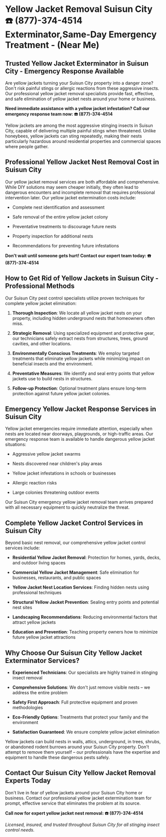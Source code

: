 # Yellow Jacket Removal Suisun City ☎️ (877)-374-4514 Exterminator,Same-Day Emergency Treatment - (Near Me)

## Trusted Yellow Jacket Exterminator in Suisun City - Emergency Response Available

Are yellow jackets turning your Suisun City property into a danger zone? Don't risk painful stings or allergic reactions from these aggressive insects. Our professional yellow jacket removal specialists provide fast, effective, and safe elimination of yellow jacket nests around your home or business.

**Need immediate assistance with a yellow jacket infestation? Call our emergency response team now: ☎️ (877)-374-4514**

Yellow jackets are among the most aggressive stinging insects in Suisun City, capable of delivering multiple painful stings when threatened. Unlike honeybees, yellow jackets can sting repeatedly, making their nests particularly hazardous around residential properties and commercial spaces where people gather.

## Professional Yellow Jacket Nest Removal Cost in Suisun City

Our yellow jacket removal services are both affordable and comprehensive. While DIY solutions may seem cheaper initially, they often lead to dangerous encounters and incomplete removal that requires professional intervention later. Our yellow jacket extermination costs include:

- Complete nest identification and assessment
- Safe removal of the entire yellow jacket colony
- Preventative treatments to discourage future nests
- Property inspection for additional nests
- Recommendations for preventing future infestations

**Don't wait until someone gets hurt! Contact our expert team today: ☎️ (877)-374-4514**

## How to Get Rid of Yellow Jackets in Suisun City - Professional Methods

Our Suisun City pest control specialists utilize proven techniques for complete yellow jacket elimination:

1. **Thorough Inspection**: We locate all yellow jacket nests on your property, including hidden underground nests that homeowners often miss.
2. **Strategic Removal**: Using specialized equipment and protective gear, our technicians safely extract nests from structures, trees, ground cavities, and other locations.
3. **Environmentally Conscious Treatments**: We employ targeted treatments that eliminate yellow jackets while minimizing impact on beneficial insects and the environment.
4. **Preventative Measures**: We identify and seal entry points that yellow jackets use to build nests in structures.
5. **Follow-up Protection**: Optional treatment plans ensure long-term protection against future yellow jacket colonies.

## Emergency Yellow Jacket Response Services in Suisun City

Yellow jacket emergencies require immediate attention, especially when nests are located near doorways, playgrounds, or high-traffic areas. Our emergency response team is available to handle dangerous yellow jacket situations:

- Aggressive yellow jacket swarms
- Nests discovered near children's play areas
- Yellow jacket infestations in schools or businesses
- Allergic reaction risks
- Large colonies threatening outdoor events

Our Suisun City emergency yellow jacket removal team arrives prepared with all necessary equipment to quickly neutralize the threat.

## Complete Yellow Jacket Control Services in Suisun City

Beyond basic nest removal, our comprehensive yellow jacket control services include:

- **Residential Yellow Jacket Removal**: Protection for homes, yards, decks, and outdoor living spaces
- **Commercial Yellow Jacket Management**: Safe elimination for businesses, restaurants, and public spaces
- **Yellow Jacket Nest Location Services**: Finding hidden nests using professional techniques
- **Structural Yellow Jacket Prevention**: Sealing entry points and potential nest sites
- **Landscaping Recommendations**: Reducing environmental factors that attract yellow jackets
- **Education and Prevention**: Teaching property owners how to minimize future yellow jacket attractions

## Why Choose Our Suisun City Yellow Jacket Exterminator Services?

- **Experienced Technicians**: Our specialists are highly trained in stinging insect removal
- **Comprehensive Solutions**: We don't just remove visible nests – we address the entire problem
- **Safety First Approach**: Full protective equipment and proven methodologies
- **Eco-Friendly Options**: Treatments that protect your family and the environment
- **Satisfaction Guaranteed**: We ensure complete yellow jacket elimination

Yellow jackets can build nests in walls, attics, underground, in trees, shrubs, or abandoned rodent burrows around your Suisun City property. Don't attempt to remove them yourself – our professionals have the expertise and equipment to handle these dangerous pests safely.

## Contact Our Suisun City Yellow Jacket Removal Experts Today

Don't live in fear of yellow jackets around your Suisun City home or business. Contact our professional yellow jacket extermination team for prompt, effective service that eliminates the problem at its source.

**Call now for expert yellow jacket nest removal: ☎️ (877)-374-4514**

*Licensed, insured, and trusted throughout Suisun City for all stinging insect control needs.*
